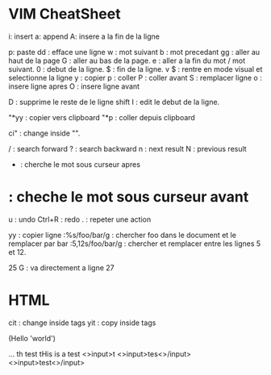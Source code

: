 # VIM CheatSheet

i: insert
a: append
A: insere a la fin de la ligne

p: paste
dd : efface une ligne
w : mot suivant
b : mot precedant
gg : aller au haut de la page
G : aller au bas de la page.
e : aller a la fin du mot / mot suivant.
0 : debut de la ligne.
$ : fin de la ligne.
v $ : rentre en mode visual et selectionne la ligne
y : copier
p : coller
P : coller avant
S : remplacer ligne
o : insere ligne apres
O : insere ligne avant

D : supprime le reste de le ligne
shift I : edit le debut de la ligne.

"*yy : copier vers clipboard
"*p : coller depuis clipboard

ci" : change inside "".

/ : search forward
? : search backward
n : next result
N : previous result

* : cherche le mot sous curseur apres
# : cheche le mot sous curseur avant

u : undo
Ctrl+R : redo
. : repeter une action


yy : copier ligne
:%s/foo/bar/g : chercher foo dans le document et le remplacer par bar
:5,12s/foo/bar/g : chercher et remplacer entre les lignes 5 et 12.

25 G : va directement a ligne 27


# HTML

cit : change inside tags
yit : copy inside tags





(Hello 'world')

...
th test tHis is a test 
<>input>t
<>input>tes<>/input>
<>input>test<>/input>
